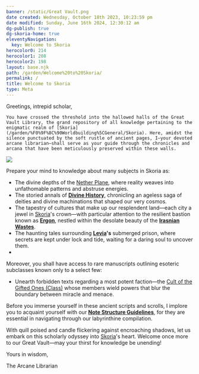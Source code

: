 ```yaml
---
banner: /static/Great Vault.png
date created: Wednesday, October 18th 2023, 10:23:59 pm
date modified: Sunday, June 16th 2024, 12:30:12 am
dg-publish: true
dg-skoria-home: true
eleventyNavigation:
  key: Welcome to Skoria
herocolor0: 214
herocolor1: 208
herocolor2: 198
layout: base.njk
path: /garden/Welcome%20to%20Skoria/
permalink: /
title: Welcome to Skoria
type: Meta
---
```


Greetings, intrepid scholar,

	You have crossed the threshold into the hallowed halls of the Great Vault Library, the grand repository of all knowledge pertaining to the enigmatic realm of [Skoria](/garden/%F0%9F%8C%90Worldbuilding%5CGeneral/Skoria). Here, amidst the silence punctuated by the soft rustle of ancient pages, I—your devoted arcane librarian—shall serve as your guide through the chronicles and arcana that have been meticulously preserved within these walls.

![](/static/Skoria%20Emblem.png)

Prepare your mind to knowledge about many subjects in Skoria as:

- The divine depths of the [Nether Plane](/garden/%F0%9F%8C%90Worldbuilding%5CNether%20Plane/Nether%20Plane), where reality weaves into unfathomable patterns and abstruse energies.
- The storied annals of **[Divine History](/garden/%F0%9F%8C%90Worldbuilding%5CNether%20Plane/Divine%20History)**, chronicling an ageless saga of deities and divine machinations that shaped our very cosmos.
- The tapestry of cultures that make up our resplendent land—each city a jewel in [Skoria](/garden/%F0%9F%8C%90Worldbuilding%5CGeneral/Skoria)'s crown—with particular attention to the resilient bastion known as **[Ergon](/garden/%F0%9F%8C%90Worldbuilding%5CMaterial%20Plane%5C%F0%9F%8F%9C%EF%B8%8FIrasnian%20Wastes%5CRegions/Ergon)**, nestled within the desolate beauty of the **[Irasnian Wastes](/garden/%F0%9F%8C%90Worldbuilding%5CMaterial%20Plane%5C%F0%9F%8F%9C%EF%B8%8FIrasnian%20Wastes/Irasnian%20Wastes)**.
- The haunting tales surrounding **[Levia](/garden/%F0%9F%8C%90Worldbuilding%5CMaterial%20Plane%5C%F0%9F%8C%8ALevia/Levia)'s** submerged prison, where secrets are kept under lock and tide, waiting for a daring soul to uncover them.
- 

Moreover, you shall have access to rare manuscripts outlining esoteric subclasses known only to a select few:

- Unearth forbidden texts regarding a most potent faction—the [Cult of the Gifted Ones (Class)](/garden/%F0%9F%90%BBBestiary%5CSubclasses/Cult%20of%20the%20Gifted%20Ones%20%28Class%29) whose members wield powers that blur the boundary between miracle and menace.

Before you immerse yourself in these ancient scripts and scrolls, I implore you to acquaint yourself with our **[Note Structure Guidelines](/garden/Meta/Note%20Structure%20Guidelines)**, for they are essential in navigating through our labyrinthine compilation. 

With quill poised and candle flickering against encroaching shadows, let us embark on this scholarly odyssey into [Skoria](/garden/%F0%9F%8C%90Worldbuilding%5CGeneral/Skoria)'s heart. Welcome once more to our Great Vault—may your thirst for knowledge be unending!

Yours in wisdom,

The Arcane Librarian